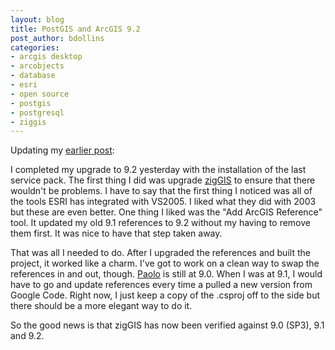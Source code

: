 ```yaml
---
layout: blog
title: PostGIS and ArcGIS 9.2
post_author: bdollins
categories:
- arcgis desktop
- arcobjects
- database
- esri
- open source
- postgis
- postgresql
- ziggis
---
```


Updating my <a href="http://geobabble.wordpress.com/2006/12/17/postgis-and-arcgis-91/">earlier post</a>:

I completed my upgrade to 9.2 yesterday with the installation of the last service pack. The first thing I did was upgrade <a href="http://code.google.com/p/ziggis">zigGIS</a> to ensure that there wouldn't be problems. I have to say that the first thing I noticed was all of the tools ESRI has integrated with VS2005. I liked what they did with 2003 but these are even better. One thing I liked was the "Add ArcGIS Reference" tool. It updated my old 9.1 references to 9.2 without my having to remove them first. It was nice to have that step taken away.

That was all I needed to do. After I upgraded the references and built the project, it worked like a charm. I've got to work on a clean way to swap the references in and out, though. <a href="http://www.paolocorti.net">Paolo</a> is still at 9.0. When I was at 9.1, I would have to go and update references every time a pulled a new version from Google Code. Right now, I just keep a copy of the .csproj off to the side but there should be a more elegant way to do it.

So the good news is that zigGIS has now been verified against 9.0 (SP3), 9.1 and 9.2.